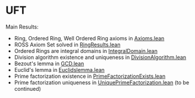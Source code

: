 # UFT
Main Results:
- Ring, Ordered Ring, Well Ordered Ring axioms in [Axioms.lean](./UFT/Axioms.lean)
- ROSS Axiom Set solved in [RingResults.lean](./UFT/RingResults.lean)
- Ordered Rings are integral domains in [IntegralDomain.lean](./UFT/IntegralDomain.lean)
- Division algorithm existence and uniqueness in [DivisionAlgorithm.lean](./UFT/Division.lean)
- Bezout's lemma in [GCD.lean](./UFT/GCD.lean)
- Euclid's lemma in [Euclidslemma.lean](./UFT/EuclidsLemma.lean)
- Prime factorization existence in [PrimeFactorizationExists.lean](./UFT/PrimeFactorizationExists.lean)
- Prime factorization uniqueness in [UniquePrimeFactorization.lean](./UFT/UniquePrimeFactorization.lean) (to be continued)